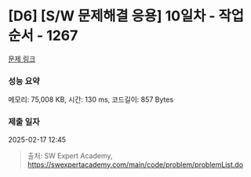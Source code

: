 # [D6] [S/W 문제해결 응용] 10일차 - 작업순서 - 1267 

[문제 링크](https://swexpertacademy.com/main/code/problem/problemDetail.do?contestProbId=AV18TrIqIwUCFAZN) 

### 성능 요약

메모리: 75,008 KB, 시간: 130 ms, 코드길이: 857 Bytes

### 제출 일자

2025-02-17 12:45



> 출처: SW Expert Academy, https://swexpertacademy.com/main/code/problem/problemList.do